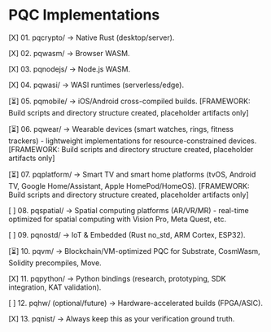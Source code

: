 # PQC Implementations

[X] 01. pqcrypto/ → Native Rust (desktop/server).

[X] 02. pqwasm/ → Browser WASM.

[X] 03. pqnodejs/ → Node.js WASM.

[X] 04. pqwasi/ → WASI runtimes (serverless/edge).

[⏳] 05. pqmobile/ → iOS/Android cross-compiled builds. [FRAMEWORK: Build scripts and directory structure created, placeholder artifacts only]

[⏳] 06. pqwear/ → Wearable devices (smart watches, rings, fitness trackers) - lightweight implementations for resource-constrained devices. [FRAMEWORK: Build scripts and directory structure created, placeholder artifacts only]

[⏳] 07. pqplatform/ → Smart TV and smart home platforms (tvOS, Android TV, Google Home/Assistant, Apple HomePod/HomeOS). [FRAMEWORK: Build scripts and directory structure created, placeholder artifacts only]

[ ] 08. pqspatial/ → Spatial computing platforms (AR/VR/MR) - real-time optimized for spatial computing with Vision Pro, Meta Quest, etc. 

[ ] 09. pqnostd/ → IoT & Embedded (Rust no_std, ARM Cortex, ESP32).

[⏳] 10. pqvm/ → Blockchain/VM-optimized PQC for Substrate, CosmWasm, Solidity precompiles, Move.

[X] 11. pqpython/ → Python bindings (research, prototyping, SDK integration, KAT validation). 

[ ] 12. pqhw/ (optional/future) → Hardware-accelerated builds (FPGA/ASIC).

[X] 13. pqnist/ → Always keep this as your verification ground truth.